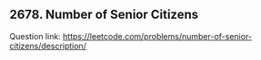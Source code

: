 ## 2678. Number of Senior Citizens

Question link: https://leetcode.com/problems/number-of-senior-citizens/description/